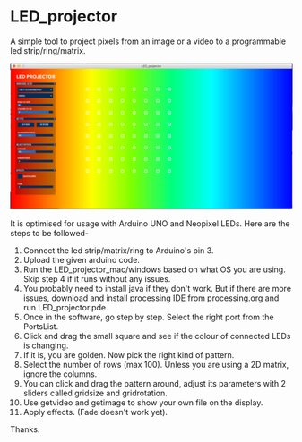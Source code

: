 # LED_projector

A simple tool to project pixels from an image or a video to a programmable led strip/ring/matrix.

![Screenshot v1](https://github.com/drvkmr/LED_projector/blob/master/Screen%20Shot.png)

It is optimised for usage with Arduino UNO and Neopixel LEDs. Here are the steps to be followed-
1. Connect the led strip/matrix/ring to Arduino's pin 3.
2. Upload the given arduino code.
3. Run the LED_projector_mac/windows based on what OS you are using. Skip step 4 if it runs without any issues.
4. You probably need to install java if they don't work. But if there are more issues, download and install processing IDE from processing.org and run LED_projector.pde.
5. Once in the software, go step by step. Select the right port from the PortsList.
6. Click and drag the small square and see if the colour of connected LEDs is changing.
7. If it is, you are golden. Now pick the right kind of pattern.
8. Select the number of rows (max 100). Unless you are using a 2D matrix, ignore the columns.
9. You can click and drag the pattern around, adjust its parameters with 2 sliders called gridsize and gridrotation.
10. Use getvideo and getimage to show your own file on the display.
11. Apply effects. (Fade doesn't work yet).

Thanks.